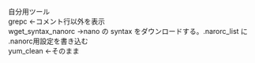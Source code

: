 自分用ツール<br>
grepc ←コメント行以外を表示<br>
wget_syntax_nanorc  →nano の syntax をダウンロードする。.narorc_list に .nanorc用設定を書き込む<br>
yum_clean ←そのまま<br>
